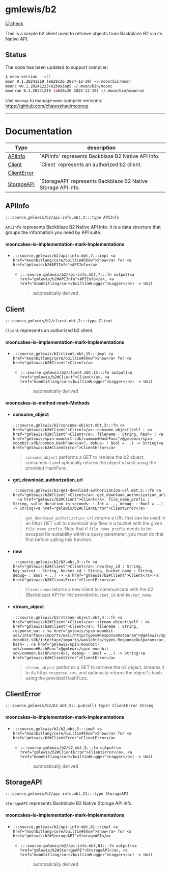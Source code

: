 # gmlewis/b2
[![check](https://github.com/gmlewis/moonbit-b2/actions/workflows/check.yml/badge.svg)](https://github.com/gmlewis/moonbit-b2/actions/workflows/check.yml)

This is a simple b2 client used to retrieve objects from Backblaze B2
via its Native API.

## Status

The code has been updated to support compiler:

```bash
$ moon version --all
moon 0.1.20241219 (e628c26 2024-12-19) ~/.moon/bin/moon
moonc v0.1.20241223+62b9a1a85 ~/.moon/bin/moonc
moonrun 0.1.20241219 (e628c26 2024-12-19) ~/.moon/bin/moonrun
```

Use `moonup` to manage `moon` compiler versions:
https://github.com/chawyehsu/moonup

---
# Documentation
|Type|description|
|---|---|
|[APIInfo](#APIInfo)| \`APIInfo\` represents Backblaze B2 Native API info.|
|[Client](#Client)| \`Client\` represents an authorized b2 client.|
|[ClientError](#ClientError)||
|[StorageAPI](#StorageAPI)| \`StorageAPI\` represents Backblaze B2 Native Storage API info.|

## APIInfo

```moonbit
:::source,gmlewis/b2/api-info.mbt,3:::type APIInfo
```
 `APIInfo` represents Backblaze B2 Native API info.
It is a data structure that groups the information you need by API suite.

#### mooncakes-io-implementation-mark-Implementations
- ```moonbit
  :::source,gmlewis/b2/api-info.mbt,7:::impl <a href="moonbitlang/core/builtin#Show">Show</a> for <a href="gmlewis/b2#APIInfo">APIInfo</a>
  ```
  > 
  * ```moonbit
    :::source,gmlewis/b2/api-info.mbt,7:::fn output(<a href="gmlewis/b2#APIInfo">APIInfo</a>, <a href="moonbitlang/core/builtin#Logger">Logger</a>) -> Unit
    ```
    > automatically derived

## Client

```moonbit
:::source,gmlewis/b2/client.mbt,2:::type Client
```
 `Client` represents an authorized b2 client.

#### mooncakes-io-implementation-mark-Implementations
- ```moonbit
  :::source,gmlewis/b2/client.mbt,15:::impl <a href="moonbitlang/core/builtin#Show">Show</a> for <a href="gmlewis/b2#Client">Client</a>
  ```
  > 
  * ```moonbit
    :::source,gmlewis/b2/client.mbt,15:::fn output(<a href="gmlewis/b2#Client">Client</a>, <a href="moonbitlang/core/builtin#Logger">Logger</a>) -> Unit
    ```
    > automatically derived

#### mooncakes-io-method-mark-Methods
- #### consume\_object
  ```moonbit
  :::source,gmlewis/b2/consume-object.mbt,3:::fn <a href="gmlewis/b2#Client">Client</a>::consume_object(self : <a href="gmlewis/b2#Client">Client</a>, filename : String, hash~ : <a href="gmlewis/spin-moonbit-sdk/common#HashFunc">@gmlewis/spin-moonbit-sdk/common.HashFunc</a>?, debug~ : Bool = ..) -> String!<a href="gmlewis/b2#ClientError">ClientError</a>
  ```
  >  `consume_object` performs a GET to retrieve the b2 object, consumes it
  > and optionally returns the object's hash using the provided HashFunc.
- #### get\_download\_authorization\_url
  ```moonbit
  :::source,gmlewis/b2/get-download-authorization-url.mbt,5:::fn <a href="gmlewis/b2#Client">Client</a>::get_download_authorization_url(self : <a href="gmlewis/b2#Client">Client</a>, file_name_prefix : String, valid_duration_in_seconds~ : Int = .., debug~ : Bool = ..) -> String!<a href="gmlewis/b2#ClientError">ClientError</a>
  ```
  >  `get_download_authorization_url` returns a URL that can be used in an
  > https GET call to download any files in a bucket with the given `file_name_prefix`.
  > Note that if `file_name_prefix` needs to be escaped for suitability within a query parameter,
  > you must do that first before calling this function.
- #### new
  ```moonbit
  :::source,gmlewis/b2/b2.mbt,9:::fn <a href="gmlewis/b2#Client">Client</a>::new(key_id : String, key_secret : String, bucket_id : String, bucket_name : String, debug~ : Bool = ..) -> <a href="gmlewis/b2#Client">Client</a>!<a href="gmlewis/b2#ClientError">ClientError</a>
  ```
  >  `Client::new` returns a new client to communicate with the b2 (Backblaze) API
  > for the provided `bucket_id` and `bucket_name`.
- #### stream\_object
  ```moonbit
  :::source,gmlewis/b2/stream-object.mbt,4:::fn <a href="gmlewis/b2#Client">Client</a>::stream_object(self : <a href="gmlewis/b2#Client">Client</a>, filename : String, response_out : <a href="gmlewis/spin-moonbit-sdk/interface/imports/wasi/http/types#ResponseOutparam">@gmlewis/spin-moonbit-sdk/interface/imports/wasi/http/types.ResponseOutparam</a>, hash~ : <a href="gmlewis/spin-moonbit-sdk/common#HashFunc">@gmlewis/spin-moonbit-sdk/common.HashFunc</a>?, debug~ : Bool = ..) -> String!<a href="gmlewis/b2#ClientError">ClientError</a>
  ```
  >  `stream_object` performs a GET to retrieve the b2 object, streams it to
  > its https `response_out`, and optionally returns the object's hash using the
  > provided HashFunc.

## ClientError

```moonbit
:::source,gmlewis/b2/b2.mbt,5:::pub(all) type! ClientError String

```


#### mooncakes-io-implementation-mark-Implementations
- ```moonbit
  :::source,gmlewis/b2/b2.mbt,5:::impl <a href="moonbitlang/core/builtin#Show">Show</a> for <a href="gmlewis/b2#ClientError">ClientError</a>
  ```
  > 
  * ```moonbit
    :::source,gmlewis/b2/b2.mbt,5:::fn output(<a href="gmlewis/b2#ClientError">ClientError</a>, <a href="moonbitlang/core/builtin#Logger">Logger</a>) -> Unit
    ```
    > automatically derived

## StorageAPI

```moonbit
:::source,gmlewis/b2/api-info.mbt,21:::type StorageAPI
```
 `StorageAPI` represents Backblaze B2 Native Storage API info.

#### mooncakes-io-implementation-mark-Implementations
- ```moonbit
  :::source,gmlewis/b2/api-info.mbt,81:::impl <a href="moonbitlang/core/builtin#Show">Show</a> for <a href="gmlewis/b2#StorageAPI">StorageAPI</a>
  ```
  > 
  * ```moonbit
    :::source,gmlewis/b2/api-info.mbt,81:::fn output(<a href="gmlewis/b2#StorageAPI">StorageAPI</a>, <a href="moonbitlang/core/builtin#Logger">Logger</a>) -> Unit
    ```
    > automatically derived
